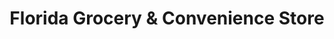 ---
title: "Florida Grocery & Convenience Store"
url: /atlantic-city/florida-grocery-and-convenience-store/
shop: convenience
---